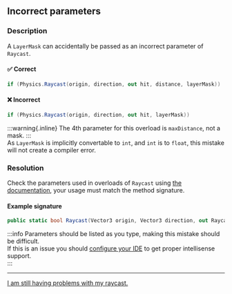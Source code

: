 ## Incorrect parameters
### Description
A `LayerMask` can accidentally be passed as an incorrect parameter of `Raycast`.  

#### ✅ Correct
```csharp
if (Physics.Raycast(origin, direction, out hit, distance, layerMask))
```

#### ❌ Incorrect
```csharp
if (Physics.Raycast(origin, direction, out hit, layerMask))
```
:::warning{.inline}
The 4th parameter for this overload is `maxDistance`, not a mask.
:::  
As `LayerMask` is implicitly convertable to `int`, and `int` is to `float`, this mistake will not create a compiler error.  

### Resolution
Check the parameters used in overloads of `Raycast` using [the documentation](https://docs.unity3d.com/ScriptReference/Physics.Raycast.html), your usage must match the method signature.  
#### Example signature  
```csharp
public static bool Raycast(Vector3 origin, Vector3 direction, out RaycastHit hitInfo, float maxDistance, int layerMask, QueryTriggerInteraction queryTriggerInteraction);
```

:::info
Parameters should be listed as you type, making this mistake should be difficult.  
If this is an issue you should [configure your IDE](../IDE%20Configuration.md) to get proper intellisense support.  
:::  

---

[I am still having problems with my raycast.](Visual%20Debugging.md)